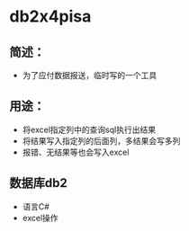 db2x4pisa
=========
## 简述： 
* 为了应付数据报送，临时写的一个工具 

## 用途： 
* 将excel指定列中的查询sql执行出结果 
* 将结果写入指定列的后面列，多结果会写多列 
* 报错、无结果等也会写入excel 

## 数据库db2 
* 语言C# 
* excel操作 

